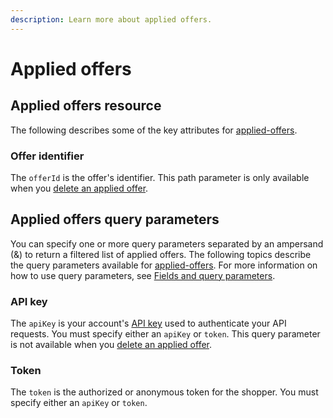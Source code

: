 ```yaml
---
description: Learn more about applied offers.
---
```


# Applied offers

## Applied offers resource

The following describes some of the key attributes for [applied-offers](https://www.digitalriver.com/docs/commerce-shopper-api/#tag/Cart-Offers/paths/\~1v1\~1shoppers\~1me\~1carts\~1active\~1applied-offers\~1%7BofferId%7D/delete).

### Offer identifier

The `offerId` is the offer's identifier. This path parameter is only available when you [delete an applied offer](https://www.digitalriver.com/docs/commerce-shopper-api/#tag/Cart-Offers/paths/\~1v1\~1shoppers\~1me\~1carts\~1active\~1applied-offers\~1%7BofferId%7D/delete).

## Applied offers query parameters

You can specify one or more query parameters separated by an ampersand (&) to return a filtered list of applied offers. The following topics describe the query parameters available for [applied-offers](https://www.digitalriver.com/docs/commerce-shopper-api/#tag/Cart-Offers/paths/\~1v1\~1shoppers\~1me\~1carts\~1active\~1applied-offers/get). For more information on how to use query parameters, see [Fields and query parameters](../../../common-shoppers-and-admin-apis-reference/fields-and-expand-query-parameters.md).

### API key

The `apiKey` is your account's [API key](../../../../resources/API-structure/) used to authenticate your API requests. You must specify either an `apiKey` or `token`. This query parameter is not available when you [delete an applied offer](https://www.digitalriver.com/docs/commerce-shopper-api/#tag/Cart-Offers/paths/\~1v1\~1shoppers\~1me\~1carts\~1active\~1applied-offers\~1%7BofferId%7D/delete).

### Token

The `token` is the authorized or anonymous token for the shopper. You must specify either an `apiKey` or `token`.
